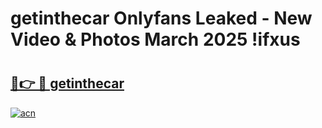 # getinthecar Onlyfans Leaked - New Video & Photos March 2025 !ifxus

# <h2><a href="https://5o6twg.iuczelnia.edu.pl?title=getinthecar&ref=ifxus">🔗👉 🔴 getinthecar</a></h2>

[![acn](https://github.com/user-attachments/assets/0f9c940e-d8b0-45ae-aac7-cd30a18b3e1c)](https://5o6twg.iuczelnia.edu.pl?title=getinthecar&ref=ifxus)

